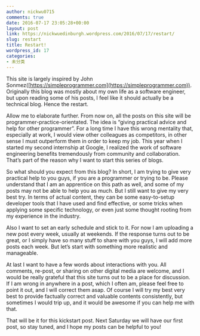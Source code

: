 ```yaml
---
author: nickwu0715
comments: true
date: 2016-07-17 23:05:28+00:00
layout: post
link: https://nickwuedinburgh.wordpress.com/2016/07/17/restart/
slug: restart
title: Restart!
wordpress_id: 17
categories:
- 未分类
---
```


This site is largely inspired by John Sonmez([https://simpleprogrammer.com](https://simpleprogrammer.com)). Originally this blog was mostly about my own life as a software engineer, but upon reading some of his posts, I feel like it should actually be a technical blog. Hence the restart.

Allow me to elaborate further. From now on, all the posts on this site will be programmer-practice-orientated. The idea is “giving practical advice and help for other programmer”. For a long time I have this wrong mentality that, especially at work, I would view other colleagues as competitors, in other sense I must outperform them in order to keep my job. This year when I started my second internship at Google, I realized the work of software engineering benefits tremendously from community and collaboration. That’s part of the reason why I want to start this series of blogs.

So what should you expect from this blog? In short, I am trying to give very practical help to you guys, if you are a programmer or trying to be. Please understand that I am an apprentice on this path as well, and some of my posts may not be able to help you as much. But I still want to give my very best try. In terms of actual content, they can be some easy-to-setup developer tools that I have used and find effective, or some tricks when applying some specific technology, or even just some thought rooting from my experience in the industry.

Also I want to set an early schedule and stick to it. For now I am uploading a new post every week, usually at weekends. If the response turns out to be great, or I simply have so many stuff to share with you guys, I will add more posts each week. But let’s start with something more realistic and manageable.

At last I want to have a few words about interactions with you. All comments, re-post, or sharing on other digital media are welcome, and I would be really grateful that this site turns out to be a place for discussion. If I am wrong in anywhere in a post, which I often am, please feel free to point it out, and I will correct them asap. Of course I will try my best very best to provide factually correct and valuable contents consistently, but sometimes I would trip up, and it would be awesome if you can help me with that.

That will be it for this kickstart post. Next Saturday we will have our first post, so stay tuned, and I hope my posts can be helpful to you!
